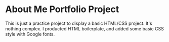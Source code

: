 # About Me Portfolio Project

This is just a practice project to display a basic HTML/CSS project. It's nothing complex. I producted HTML boilerplate, and added some basic CSS style with Google fonts. 
